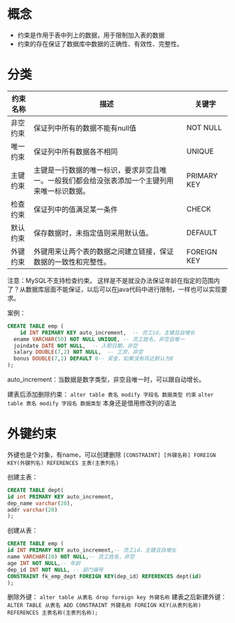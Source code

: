 # 概念
- 约束是作用于表中列上的数据，用于限制加入表的数据
- 约束的存在保证了数据库中数据的正确性、有效性、完整性。

# 分类
| 约束名称 | 描述                                                                                           | 关键字      |
| -------- | ---------------------------------------------------------------------------------------------- | ----------- |
| 非空约束 | 保证列中所有的数据不能有null值                                                                 | NOT NULL    |
| 唯一约束 | 保证列中所有数据各不相同                                                                       | UNIQUE      |
| 主键约束 | 主键是一行数据的唯一标识，要求非空且唯一。一般我们都会给没张表添加一个主键列用来唯一标识数据。 | PRIMARY KEY |
| 检查约束 | 保证列中的值满足某一条件                                                                       | CHECK       |
| 默认约束 | 保存数据时，未指定值则采用默认值。                                                             | DEFAULT     |
| 外键约束 | 外键用来让两个表的数据之间建立链接，保证数据的一致性和完整性。                                 | FOREIGN KEY |

注意：MySQL不支持检查约束。
这样是不是就没办法保证年龄在指定的范围内了？从数据库层面不能保证，以后可以在java代码中进行限制，一样也可以实现要求。

案例：
```sql
CREATE TABLE emp (
	id INT PRIMARY KEY auto_increment,  -- 员工id，主键且自增长
  ename VARCHAR(50) NOT NULL UNIQUE, -- 员工姓名，非空且唯一
  joindate DATE NOT NULL,  -- 入职日期，非空
  salary DOUBLE(7,2) NOT NULL,  -- 工资，非空
  bonus DOUBLE(7,2) DEFAULT 0-- 奖金，如果没有将近默认为0
);
```
auto_increment：当数据是数字类型，非空且唯一时，可以跟自动增长。

建表后添加删除约束：
`alter table 表名 modify 字段名 数据类型 约束`
`alter table 表名 modify 字段名 数据类型`
本身还是借用修改列的语法

# 外键约束
外键也是个对象，有name，可以创建删除
`[CONSTRAINT] [外键名称] FOREIGN KEY(外键列名) REFERENCES 主表(主表列名)`

创建主表：
```sql
CREATE TABLE dept(
id int PRIMARY KEY auto_increment,
dep_name varchar(20),
addr varchar(20)
);
```
创建从表：
```sql
CREATE TABLE emp (
id INT PRIMARY KEY auto_increment,-- 员工id，主键且自增长
name VARCHAR(20) NOT NULL,-- 员工姓名，非空
age INT NOT NULL,-- 年龄
dep_id INT NOT NULL, -- 部门编号
CONSTRAINT fk_emp_dept FOREIGN KEY(dep_id) REFERENCES dept(id)
);
```

删除外键：
`alter table 从表名 drop foreign key 外键名称`
建表之后新建外键：
`ALTER TABLE 从表名 ADD CONSTRAINT 外键名称 FOREIGN KEY(从表列名称) REFERENCES 主表名称(主表列名称);`